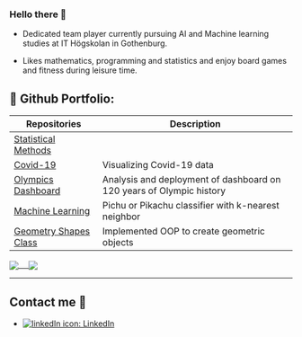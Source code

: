 ### Hello there 👋

* Dedicated team player currently pursuing AI and Machine learning studies at IT Högskolan in Gothenburg.

* Likes mathematics, programming and statistics and enjoy board games and fitness during leisure time.

## :briefcase: Github Portfolio:
| Repositories                   | Description                        |
| ------------------------------ | ---------------------------------- |
|[Statistical Methods][sg]       |  |
|[Covid-19][c]| Visualizing Covid-19 data                    |
|[Olympics Dashboard][pr]        | Analysis and deployment of dashboard on 120 years of Olympic history|                                 
|[Machine Learning][mla] | Pichu or Pikachu classifier with k-nearest neighbor           |
|[Geometry Shapes Class][gs]     | Implemented OOP to create geometric objects|

[pr]: https://github.com/JoelOscarsson/GroupProjectOS-Databehandling
[c]: https://github.com/JoelOscarsson/Databehandling-JoelOscarsson/blob/main/Laboration-1/Labb_1.ipynb
[gs]: https://github.com/JoelOscarsson/PythonSchool/tree/main/Labb-3/Shape
[mla]: https://github.com/JoelOscarsson/PythonSchool/blob/main/Labb-2/Labb2.ipynb
[sg]: https://github.com/JoelOscarsson/Statistics/blob/main/Projekt.ipynb
[es]: https://github.com/JoelOscarsson/Databehandling-JoelOscarsson/blob/main/Laboration-1/Labb_1.ipynb

<a href="https://github.com/anuraghazra/github-readme-stats">
  <img align="center" src="https://github-readme-stats.vercel.app/api?username=JoelOscarsson&show_icons=true&count_private=true&include_all_commits=true&hide=issues&text_color=718096&bg_color=ffffff00&hide_border=true&hide_title=true" /> 
</a>
<a href="https://github.com/anuraghazra/github-readme-stats">
  <img align="center" src="https://github-readme-stats.vercel.app/api/top-langs/?username=JoelOscarsson&text_color=718096&bg_color=ffffff00&hide_border=true&hide_title=true&langs_count=3" />
</a>


---
## Contact me :iphone:

- [![linkedIn icon](assets/linkedIn-icon.png): LinkedIn][linkedin]

[linkedin]: https://www.linkedin.com/in/joel-oscarsson-2593048a
